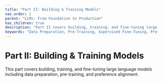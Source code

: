 ```yaml
---
title: "Part II: Building & Training Models"
nav_order: 2
parent: "LLMs: From Foundation to Production"
has_children: true
description: "Part II covers building, training, and fine-tuning large language models including data preparation, pre-training, and preference alignment."
keywords: "Data Preparation, Pre-Training, Supervised Fine-Tuning, Preference Alignment, RLHF, DPO, Model Training"
---
```


# Part II: Building & Training Models

This part covers building, training, and fine-tuning large language models including data preparation, pre-training, and preference alignment.
